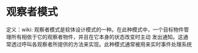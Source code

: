# 观察者模式
定义：wiki: 观察者模式是软体设计模式的一种。在此种模式中，一个目标物件管理所有相依于它的观察者物件，并且在它本身的状态改变时主动
发出通知。这通常透过呼叫各观察者所提供的方法来实现。此种模式通常被用来实时事件处理系统




